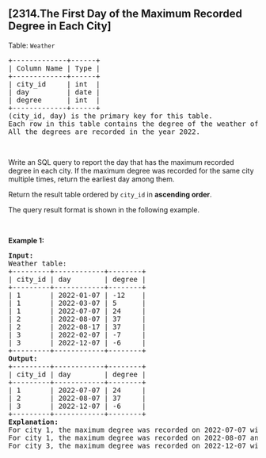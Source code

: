 ## [2314.The First Day of the Maximum Recorded Degree in Each City]
<p>Table: <code>Weather</code></p>

<pre>
+-------------+------+
| Column Name | Type |
+-------------+------+
| city_id     | int  |
| day         | date |
| degree      | int  |
+-------------+------+
(city_id, day) is the primary key for this table.
Each row in this table contains the degree of the weather of a city on a certain day.
All the degrees are recorded in the year 2022.
</pre>

<p>&nbsp;</p>

<p>Write an SQL query to report the day that has the maximum recorded degree in each city. If the maximum degree was recorded for the same city multiple times, return the earliest day among them.</p>

<p>Return the result table ordered by <code>city_id</code> in <strong>ascending order</strong>.</p>

<p>The query result format is shown in the following example.</p>

<p>&nbsp;</p>
<p><strong class="example">Example 1:</strong></p>

<pre>
<strong>Input:</strong> 
Weather table:
+---------+------------+--------+
| city_id | day        | degree |
+---------+------------+--------+
| 1       | 2022-01-07 | -12    |
| 1       | 2022-03-07 | 5      |
| 1       | 2022-07-07 | 24     |
| 2       | 2022-08-07 | 37     |
| 2       | 2022-08-17 | 37     |
| 3       | 2022-02-07 | -7     |
| 3       | 2022-12-07 | -6     |
+---------+------------+--------+
<strong>Output:</strong> 
+---------+------------+--------+
| city_id | day        | degree |
+---------+------------+--------+
| 1       | 2022-07-07 | 24     |
| 2       | 2022-08-07 | 37     |
| 3       | 2022-12-07 | -6     |
+---------+------------+--------+
<strong>Explanation:</strong> 
For city 1, the maximum degree was recorded on 2022-07-07 with 24 degrees.
For city 1, the maximum degree was recorded on 2022-08-07 and 2022-08-17 with 37 degrees. We choose the earlier date (2022-08-07).
For city 3, the maximum degree was recorded on 2022-12-07 with -6 degrees.
</pre>
